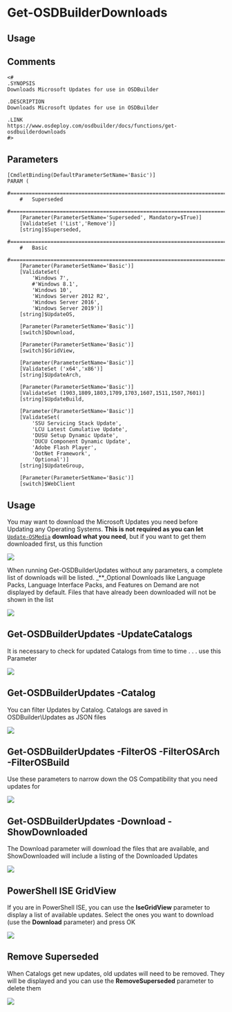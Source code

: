 # Get-OSDBuilderDownloads

## Usage

## Comments

```text
<#
.SYNOPSIS
Downloads Microsoft Updates for use in OSDBuilder

.DESCRIPTION
Downloads Microsoft Updates for use in OSDBuilder

.LINK
https://www.osdeploy.com/osdbuilder/docs/functions/get-osdbuilderdownloads
#>
```

## Parameters

```text
[CmdletBinding(DefaultParameterSetName='Basic')]
PARAM (
    #===================================================================================================
    #   Superseded
    #===================================================================================================
    [Parameter(ParameterSetName='Superseded', Mandatory=$True)]
    [ValidateSet ('List','Remove')]
    [string]$Superseded,
    #===================================================================================================
    #   Basic
    #===================================================================================================
    [Parameter(ParameterSetName='Basic')]
    [ValidateSet(
        'Windows 7',
        #'Windows 8.1',
        'Windows 10',
        'Windows Server 2012 R2',
        'Windows Server 2016',
        'Windows Server 2019')]
    [string]$UpdateOS,
    
    [Parameter(ParameterSetName='Basic')]
    [switch]$Download,

    [Parameter(ParameterSetName='Basic')]
    [switch]$GridView,

    [Parameter(ParameterSetName='Basic')]
    [ValidateSet ('x64','x86')]
    [string]$UpdateArch,

    [Parameter(ParameterSetName='Basic')]
    [ValidateSet (1903,1809,1803,1709,1703,1607,1511,1507,7601)]
    [string]$UpdateBuild,

    [Parameter(ParameterSetName='Basic')]
    [ValidateSet(
        'SSU Servicing Stack Update',
        'LCU Latest Cumulative Update',
        'DUSU Setup Dynamic Update',
        'DUCU Component Dynamic Update',
        'Adobe Flash Player',
        'DotNet Framework',
        'Optional')]
    [string]$UpdateGroup,

    [Parameter(ParameterSetName='Basic')]
    [switch]$WebClient
```

## Usage

You may want to download the Microsoft Updates you need before Updating any Operating Systems. **This is not required as you can let** [`Update-OSMedia`](osmedia/update-osmedia.md) **download what you need**, but if you want to get them downloaded first, us this function

![](../../../.gitbook/assets/2018-10-23_0-06-51.png)

When running Get-OSDBuilderUpdates without any parameters, a complete list of downloads will be listed. _\*\*_Optional Downloads like Language Packs, Language Interface Packs, and Features on Demand are not displayed by default. Files that have already been downloaded will not be shown in the list

![](../../../.gitbook/assets/2018-10-01_0-53-44.png)

## Get-OSDBuilderUpdates -UpdateCatalogs

It is necessary to check for updated Catalogs from time to time . . . use this Parameter

![](../../../.gitbook/assets/2018-10-01_0-55-55.png)

## Get-OSDBuilderUpdates -Catalog

You can filter Updates by Catalog. Catalogs are saved in OSDBuilder\Updates as JSON files

![](../../../.gitbook/assets/2018-10-01_0-50-18.png)

## Get-OSDBuilderUpdates -FilterOS -FilterOSArch -FilterOSBuild

Use these parameters to narrow down the OS Compatibility that you need updates for

![](../../../.gitbook/assets/2018-10-01_0-58-42.png)

## Get-OSDBuilderUpdates -Download -ShowDownloaded

The Download parameter will download the files that are available, and ShowDownloaded will include a listing of the Downloaded Updates

![](../../../.gitbook/assets/2018-10-01_1-01-35.png)

## PowerShell ISE GridView

If you are in PowerShell ISE, you can use the **IseGridView** parameter to display a list of available updates. Select the ones you want to download \(use the **Download** parameter\) and press OK

![](../../../.gitbook/assets/2018-09-12_1-25-32.png)

## Remove Superseded

When Catalogs get new updates, old updates will need to be removed. They will be displayed and you can use the **RemoveSuperseded** parameter to delete them

![](../../../.gitbook/assets/2018-09-12_1-29-10.png)

